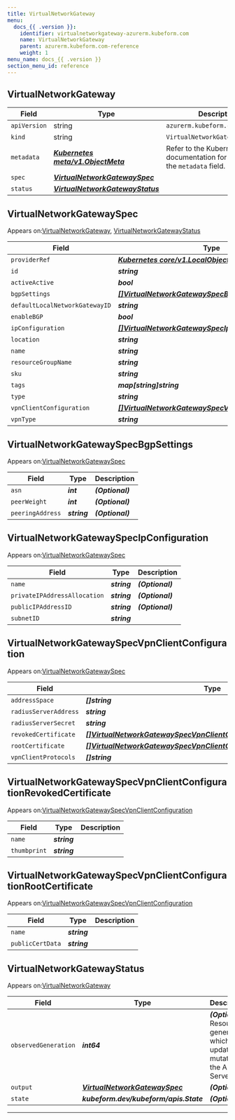 ```yaml
---
title: VirtualNetworkGateway
menu:
  docs_{{ .version }}:
    identifier: virtualnetworkgateway-azurerm.kubeform.com
    name: VirtualNetworkGateway
    parent: azurerm.kubeform.com-reference
    weight: 1
menu_name: docs_{{ .version }}
section_menu_id: reference
---
```


## VirtualNetworkGateway
| Field | Type | Description |
| ------ | ----- | ----------- |
| `apiVersion` | string | `azurerm.kubeform.com/v1alpha1` |
|    `kind` | string | `VirtualNetworkGateway` |
| `metadata` | ***[Kubernetes meta/v1.ObjectMeta](https://kubernetes.io/docs/reference/generated/kubernetes-api/v1.13/#objectmeta-v1-meta)***|Refer to the Kubernetes API documentation for the fields of the `metadata` field.|
| `spec` | ***[VirtualNetworkGatewaySpec](#virtualnetworkgatewayspec)***||
| `status` | ***[VirtualNetworkGatewayStatus](#virtualnetworkgatewaystatus)***||
## VirtualNetworkGatewaySpec

Appears on:[VirtualNetworkGateway](#virtualnetworkgateway), [VirtualNetworkGatewayStatus](#virtualnetworkgatewaystatus)

| Field | Type | Description |
| ------ | ----- | ----------- |
| `providerRef` | ***[Kubernetes core/v1.LocalObjectReference](https://kubernetes.io/docs/reference/generated/kubernetes-api/v1.13/#localobjectreference-v1-core)***||
| `id` | ***string***||
| `activeActive` | ***bool***| ***(Optional)*** |
| `bgpSettings` | ***[[]VirtualNetworkGatewaySpecBgpSettings](#virtualnetworkgatewayspecbgpsettings)***| ***(Optional)*** |
| `defaultLocalNetworkGatewayID` | ***string***| ***(Optional)*** |
| `enableBGP` | ***bool***| ***(Optional)*** |
| `ipConfiguration` | ***[[]VirtualNetworkGatewaySpecIpConfiguration](#virtualnetworkgatewayspecipconfiguration)***||
| `location` | ***string***||
| `name` | ***string***||
| `resourceGroupName` | ***string***||
| `sku` | ***string***||
| `tags` | ***map[string]string***| ***(Optional)*** |
| `type` | ***string***||
| `vpnClientConfiguration` | ***[[]VirtualNetworkGatewaySpecVpnClientConfiguration](#virtualnetworkgatewayspecvpnclientconfiguration)***| ***(Optional)*** |
| `vpnType` | ***string***| ***(Optional)*** |
## VirtualNetworkGatewaySpecBgpSettings

Appears on:[VirtualNetworkGatewaySpec](#virtualnetworkgatewayspec)

| Field | Type | Description |
| ------ | ----- | ----------- |
| `asn` | ***int***| ***(Optional)*** |
| `peerWeight` | ***int***| ***(Optional)*** |
| `peeringAddress` | ***string***| ***(Optional)*** |
## VirtualNetworkGatewaySpecIpConfiguration

Appears on:[VirtualNetworkGatewaySpec](#virtualnetworkgatewayspec)

| Field | Type | Description |
| ------ | ----- | ----------- |
| `name` | ***string***| ***(Optional)*** |
| `privateIPAddressAllocation` | ***string***| ***(Optional)*** |
| `publicIPAddressID` | ***string***| ***(Optional)*** |
| `subnetID` | ***string***||
## VirtualNetworkGatewaySpecVpnClientConfiguration

Appears on:[VirtualNetworkGatewaySpec](#virtualnetworkgatewayspec)

| Field | Type | Description |
| ------ | ----- | ----------- |
| `addressSpace` | ***[]string***||
| `radiusServerAddress` | ***string***| ***(Optional)*** |
| `radiusServerSecret` | ***string***| ***(Optional)*** |
| `revokedCertificate` | ***[[]VirtualNetworkGatewaySpecVpnClientConfigurationRevokedCertificate](#virtualnetworkgatewayspecvpnclientconfigurationrevokedcertificate)***| ***(Optional)*** |
| `rootCertificate` | ***[[]VirtualNetworkGatewaySpecVpnClientConfigurationRootCertificate](#virtualnetworkgatewayspecvpnclientconfigurationrootcertificate)***| ***(Optional)*** |
| `vpnClientProtocols` | ***[]string***| ***(Optional)*** |
## VirtualNetworkGatewaySpecVpnClientConfigurationRevokedCertificate

Appears on:[VirtualNetworkGatewaySpecVpnClientConfiguration](#virtualnetworkgatewayspecvpnclientconfiguration)

| Field | Type | Description |
| ------ | ----- | ----------- |
| `name` | ***string***||
| `thumbprint` | ***string***||
## VirtualNetworkGatewaySpecVpnClientConfigurationRootCertificate

Appears on:[VirtualNetworkGatewaySpecVpnClientConfiguration](#virtualnetworkgatewayspecvpnclientconfiguration)

| Field | Type | Description |
| ------ | ----- | ----------- |
| `name` | ***string***||
| `publicCertData` | ***string***||
## VirtualNetworkGatewayStatus

Appears on:[VirtualNetworkGateway](#virtualnetworkgateway)

| Field | Type | Description |
| ------ | ----- | ----------- |
| `observedGeneration` | ***int64***| ***(Optional)*** Resource generation, which is updated on mutation by the API Server.|
| `output` | ***[VirtualNetworkGatewaySpec](#virtualnetworkgatewayspec)***| ***(Optional)*** |
| `state` | ***kubeform.dev/kubeform/apis.State***| ***(Optional)*** |
---

